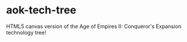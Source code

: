 aok-tech-tree
=============

HTML5 canvas version of the Age of Empires II: Conqueror's Expansion technology tree!
